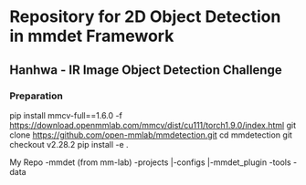 # Repository for 2D Object Detection in mmdet Framework
## Hanhwa - IR Image Object Detection Challenge

### Preparation
pip install mmcv-full==1.6.0 -f https://download.openmmlab.com/mmcv/dist/cu111/torch1.9.0/index.html
git clone https://github.com/open-mmlab/mmdetection.git
cd mmdetection
git checkout v2.28.2
pip install -e .

My Repo
-mmdet (from mm-lab)
-projects
 |-configs
 |-mmdet_plugin
-tools
-data
